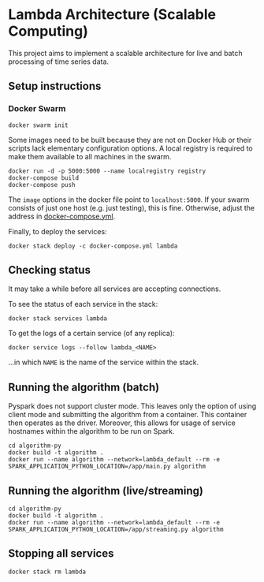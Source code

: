 # Lambda Architecture (Scalable Computing)

This project aims to implement a scalable architecture for live and batch processing of time series data.

## Setup instructions

### Docker Swarm

```
docker swarm init
```

Some images need to be built because they are not on Docker Hub or their scripts lack elementary configuration options. A local registry is required to make them available to all machines in the swarm.
```
docker run -d -p 5000:5000 --name localregistry registry
docker-compose build
docker-compose push
```
The `image` options in the docker file point to `localhost:5000`. If your swarm consists of just one host (e.g. just testing), this is fine. Otherwise, adjust the address in [docker-compose.yml](docker-compose.yml).

Finally, to deploy the services:
```
docker stack deploy -c docker-compose.yml lambda
```

## Checking status
It may take a while before all services are accepting connections.

To see the status of each service in the stack:
```
docker stack services lambda
```

To get the logs of a certain service (of any replica):
```
docker service logs --follow lambda_<NAME>
```
...in which `NAME` is the name of the service within the stack.


## Running the algorithm (batch)
Pyspark does not support cluster mode. This leaves only the option of using client mode and submitting the algorithm from a container. This container then operates as the driver. Moreover, this allows for usage of service hostnames within the algorithm to be run on Spark.

```
cd algorithm-py
docker build -t algorithm .
docker run --name algorithm --network=lambda_default --rm -e SPARK_APPLICATION_PYTHON_LOCATION=/app/main.py algorithm
```

## Running the algorithm (live/streaming)
```
cd algorithm-py
docker build -t algorithm .
docker run --name algorithm --network=lambda_default --rm -e SPARK_APPLICATION_PYTHON_LOCATION=/app/streaming.py algorithm
```


## Stopping all services
```
docker stack rm lambda
```
